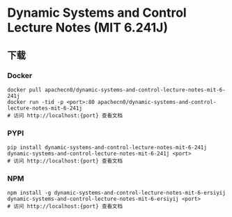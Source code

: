 # Dynamic Systems and Control Lecture Notes (MIT 6.241J)

## 下载

### Docker

```
docker pull apachecn0/dynamic-systems-and-control-lecture-notes-mit-6-241j
docker run -tid -p <port>:80 apachecn0/dynamic-systems-and-control-lecture-notes-mit-6-241j
# 访问 http://localhost:{port} 查看文档
```

### PYPI

```
pip install dynamic-systems-and-control-lecture-notes-mit-6-241j
dynamic-systems-and-control-lecture-notes-mit-6-241j <port>
# 访问 http://localhost:{port} 查看文档
```

### NPM

```
npm install -g dynamic-systems-and-control-lecture-notes-mit-6-ersiyij
dynamic-systems-and-control-lecture-notes-mit-6-ersiyij <port>
# 访问 http://localhost:{port} 查看文档
```